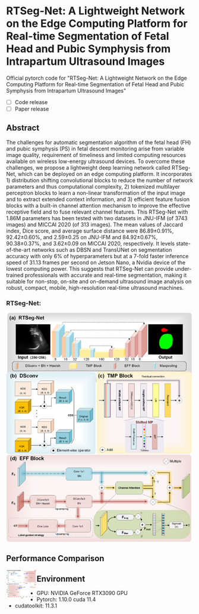 # RTSeg-Net: A Lightweight Network on the Edge Computing Platform for Real-time Segmentation of Fetal Head and Pubic Symphysis from Intrapartum Ultrasound Images

Official pytorch code for "RTSeg-Net: A Lightweight Network on the Edge Computing Platform for Real-time Segmentation of Fetal Head and Pubic Symphysis from Intrapartum Ultrasound Images"

- [ ] Code release
- [ ] Paper release

## Abstract
The challenges for automatic segmentation algorithm of the fetal head (FH) and pubic symphysis (PS) in fetal descent monitoring arise from variable image quality, requirement of timeliness and limited computing resources available on wireless low-energy ultrasound devices. To overcome these challenges, we propose a lightweight deep learning network called RTSeg-Net, which can be deployed on an edge computing platform. It incorporates 1) distribution shifting convolutional blocks to reduce the number of network parameters and thus computational complexity, 2) tokenized multilayer perceptron blocks to learn a non-linear transformation of the input image and to extract extended context information, and 3) efficient feature fusion blocks with a built-in channel attention mechanism to improve the effective receptive field and to fuse relevant channel features. This RTSeg-Net with 1.86M parameters has been tested with two datasets in JNU-IFM (of 3743 images) and MICCAI 2020 (of 313 images). The mean values of Jaccard index, Dice score, and average surface distance were 86.89±0.91%, 92.42±0.60%, and 2.59±0.25 on JNU-IFM and 84.92±0.67%, 90.38±0.37%, and 3.62±0.09 on MICCAI 2020, respectively. It levels state-of-the-art networks such as DBSN and TransUNet on segmentation accuracy with only 6% of hyperparameters but at a 7-fold faster inference speed of 31.13 frames per second on Jetson Nano, a Nvidia device of the lowest computing power. This suggests that RTSeg-Net can provide under-trained professionals with accurate and real-time segmentation, making it suitable for non-stop, on-site and on-demand ultrasound image analysis on robust, compact, mobile, high-resolution real-time ultrasound machines.

### RTSeg-Net:

![framework](imgs/RTSeg-Net.png)

## Performance Comparison

<img src="imgs/performance.png" title="preformance" style="zoom:8%;" align="left"/>


## Environment

- GPU: NVIDIA GeForce RTX3090 GPU
- Pytorch: 1.10.0 cuda 11.4
- cudatoolkit: 11.3.1




